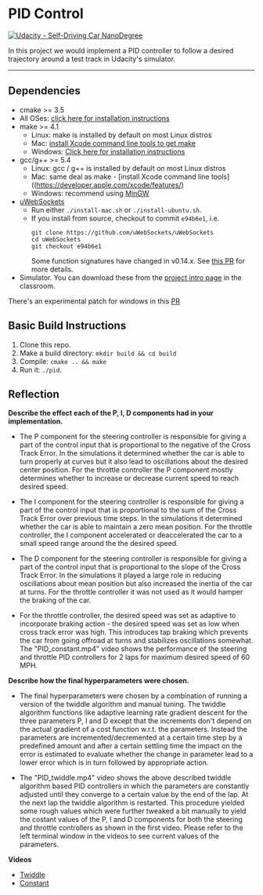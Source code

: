 # PID Control
[![Udacity - Self-Driving Car NanoDegree](https://s3.amazonaws.com/udacity-sdc/github/shield-carnd.svg)](http://www.udacity.com/drive)

In this project we would implement a PID controller to follow a desired trajectory around a test track in Udacity's simulator.

---

## Dependencies

* cmake >= 3.5
 * All OSes: [click here for installation instructions](https://cmake.org/install/)
* make >= 4.1
  * Linux: make is installed by default on most Linux distros
  * Mac: [install Xcode command line tools to get make](https://developer.apple.com/xcode/features/)
  * Windows: [Click here for installation instructions](http://gnuwin32.sourceforge.net/packages/make.htm)
* gcc/g++ >= 5.4
  * Linux: gcc / g++ is installed by default on most Linux distros
  * Mac: same deal as make - [install Xcode command line tools]((https://developer.apple.com/xcode/features/)
  * Windows: recommend using [MinGW](http://www.mingw.org/)
* [uWebSockets](https://github.com/uWebSockets/uWebSockets)
  * Run either `./install-mac.sh` or `./install-ubuntu.sh`.
  * If you install from source, checkout to commit `e94b6e1`, i.e.
    ```
    git clone https://github.com/uWebSockets/uWebSockets 
    cd uWebSockets
    git checkout e94b6e1
    ```
    Some function signatures have changed in v0.14.x. See [this PR](https://github.com/udacity/CarND-MPC-Project/pull/3) for more details.
* Simulator. You can download these from the [project intro page](https://github.com/udacity/self-driving-car-sim/releases) in the classroom.

There's an experimental patch for windows in this [PR](https://github.com/udacity/CarND-PID-Control-Project/pull/3)

## Basic Build Instructions

1. Clone this repo.
2. Make a build directory: `mkdir build && cd build`
3. Compile: `cmake .. && make`
4. Run it: `./pid`. 

## Reflection

**Describe the effect each of the P, I, D components had in your implementation.**

* The P component for the steering controller is responsible for giving a part of the control input that is proportional to the negative of the Cross Track Error. In the simulations it determined whether the car is able to turn properly at curves but it also lead to oscillations about the desired center position. For the throttle controller the P component mostly determines whether to increase or decrease current speed to reach desired speed. 

* The I component for the steering controller is responsible for giving a part of the control input that is proportional to the sum of the Cross Track Error over previous time steps. In the simulations it determined whether the car is able to maintain a zero mean position. For the throttle controller, the I component accelerated or deaccelerated the car to a small speed range around the the desired speed.

* The D component for the steering controller is responsible for giving a part of the control input that is proportional to the slope of the Cross Track Error. In the simulations it played a large role in reducing oscillations about mean position but also increased the inertia of the car at turns. For the throttle controller it was not used as it would hamper the braking of the car.

* For the throttle controller, the desired speed was set as adaptive to incorporate braking action - the desired speed was set as low when cross track error was high. This introduces tap braking which prevents the car from going offroad at turns and stabilizes oscillations somewhat. The "PID_constant.mp4" video shows the performance of the steering and throttle PID controllers for 2 laps for maximum desired speed of 60 MPH.


**Describe how the final hyperparameters were chosen.**

* The final hyperparameters were chosen by a combination of running a version of the twiddle algorithm and manual tuning. The twiddle algorithm functions like adaptive learning rate gradient descent for the three parameters P, I and D except that the increments don't depend on the actual gradient of a cost function w.r.t. the parameters. Instead the parameters are incremented/decremented at a certain time step by a predefined amount and after a certain settling time the impact on the error is estimated to evaluate whether the change in parameter lead to a lower error which is in turn followed by appropriate action. 

* The "PID_twiddle.mp4" video shows the above described twiddle algorithm based PID controllers in which the parameters are constantly adjusted until they converge to a certain value by the end of the lap. At the next lap the twiddle algorithm is restarted. This procedure yielded some rough values which were further tweaked a bit manually to yield the costant values of the P, I and D components for both the steering and throttle controllers as shown in the first video. Please refer to the left terminal window in the videos to see current values of the parameters.


**Videos**

* [Twiddle](https://youtu.be/gkix5AbVKHM)
* [Constant](https://youtu.be/UxB48SMWs6s)
